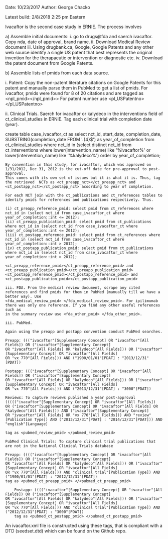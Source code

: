 Date: 10/23/2017
Author: George Chacko

Latest build: 2/8/2018 2:25 pm Eastern

Ivacaftor is the second case study in ERNIE. The process involves

a) Assemble initial documents: 
   i. go to drugs@fda and saerch ivacaftor. Copy nda, date of approval, brand name.
   ii. Download Medical Review document
   iii. Using drugbank.ca, Google, Google Patents and any other web source identify a single US patent that best represents the original invention 
   for the therapaeutic or intervention or diagnostic etc. 
   iv. Download the patent document from Google Patents.

b) Assemble lists of pmids from each data source. 

   i. Patent: Copy the non-patent literature citations on Google Patents for this patent and manually parse them in PubMed to get a list of pmids. 
   For ivacaftor, pmids were found for 8 of 20 citations and are tagged as  <npl_pmid></npl_pmid>> For patent number use <pl_USPatentno> </pl_USPatentno>

   ii. Clinical Trials. Saerch for ivacaftor or kalydeco in the interventions field of ct_clinical_studies in ERNIE. Tag each clinical trial with completion
   date (year). 

   create table case_ivacaftor_ct as select nct_id, start_date, completion_date, SUBSTRING(completion_date FROM '.{4}$') as
   year_of_completion from ct_clinical_studies where nct_id in (select distinct nct_id from ct_interventions where lower(intervention_name) like '%ivacaftor%'
   or lower(intervention_name) like '%kalydeco%') order by year_of_completion;


    By convention in this study, for ivacaftor, which was approved on 1/31/2012, Dec 31, 2012 is the cut-off date for pre-approval to post-approval. 
    This comes with its own set of issues but it is what it is. Thus, tag the retrieved  NCTs as <ct_preapp_nct></ct_preapp_nct> and 
    <ct_postapp_nct></ct_postapp_nct> acoording to year of completion.
    
    For each NCT join with the ct_publications and ct_references tables to identify pmids for references and publications respectively. Thus. 
    
    (i) ct_preapp_reference_pmid: select pmid from ct_references where nct_id in (select nct_id from case_ivacaftor_ct where year_of_completion::int <= 2012);
    (ii) ct_preapp_publication_pmid: select pmid from ct_publications where nct_id in (select nct_id from case_ivacaftor_ct where year_of_completion::int <= 2012);  
    (iii) ct_postapp_reference_pmid: select pmid from ct_references where nct_id in (select nct_id from case_ivacaftor_ct where year_of_completion::int > 2012);
    (iv) ct_postapp_publication_pmid: select pmid from ct_publications where nct_id in (select nct_id from case_ivacaftor_ct where year_of_completion::int > 2012);
 
    <ct_preapp_reference_pmid></ct_preapp_reference_pmid> and <ct_preapp_publication_pmid></ct_preapp_publication_pmid>
    <ct_postapp_reference_pmid></ct_postapp_reference_pmid> and <ct_postapp_publication_pmid></ct_postapp_publication_pmid>

    iii. FDA. From the medical review document, scrape any cited references and find pmids for them in PubMed (manually till we have a better way). Use
    <fda_medical_review_pmid> </fda_medical_review_pmid>. For ipilimumab there was only one reference. If you find any other useful references such as 
    in the summary review use <fda_other_pmid> </fda_other_pmid>.

    iii. PubMed. 

    Again using the preapp and postapp convention conduct PubMed searches.

    Preapp: ((("ivacaftor"[Supplementary Concept] OR "ivacaftor"[All Fields]) OR ("ivacaftor"[Supplementary Concept] 
    OR "ivacaftor"[All Fields] OR "kalydeco"[All Fields])) OR ("ivacaftor"[Supplementary Concept] OR "ivacaftor"[All Fields] 
    OR "vx 770"[All Fields])) AND ("1900/01/01"[PDAT] : "2013/12/31"[PDAT])

    Postapp: ((("ivacaftor"[Supplementary Concept] OR "ivacaftor"[All Fields]) OR ("ivacaftor"[Supplementary Concept] 
    OR "ivacaftor"[All Fields] OR "kalydeco"[All Fields])) OR ("ivacaftor"[Supplementary Concept] OR "ivacaftor"[All Fields] 
    OR "vx 770"[All Fields])) AND ("2013/12/31"[PDAT] : "3000"[PDAT])

    Reviews: To capture reviews published a year post-approval ((((("ivacaftor"[Supplementary Concept] OR "ivacaftor"[All Fields]) 
    OR ("ivacaftor"[Supplementary Concept] OR "ivacaftor"[All Fields] OR "kalydeco"[All Fields])) AND ("ivacaftor"[Supplementary Concept] 
    OR "ivacaftor"[All Fields] OR "vx 770"[All Fields])) AND "review"[Publication Type]) AND ("2013/12/31"[PDAT] : "2014/12/31"[PDAT])) AND "english"[Language]

    tag as <pubmed_review_pmid> </pubmed_review_pmid> 

    PubMed Clinical Trials: To capture clinical trial publications that are not in the National Clinical Trials database 
    
	Preapp: (((("ivacaftor"[Supplementary Concept] OR "ivacaftor"[All Fields]) OR ("ivacaftor"[Supplementary Concept] 
	OR "ivacaftor"[All Fields] OR "kalydeco"[All Fields])) OR ("ivacaftor"[Supplementary Concept] OR "ivacaftor"[All Fields] 
	OR "vx 770"[All Fields])) AND "clinical trial"[Publication Type]) AND ("1900/01/01"[PDAT] : "2012/12/31"[PDAT])
 	tag as <pubmed_ct_preapp_pmid> </<pubmed_ct_preapp_pmid>

    	Postapp: (((("ivacaftor"[Supplementary Concept] OR "ivacaftor"[All Fields]) OR ("ivacaftor"[Supplementary Concept] 
	OR "ivacaftor"[All Fields] OR "kalydeco"[All Fields])) OR ("ivacaftor"[Supplementary Concept] OR "ivacaftor"[All Fields] 
	OR "vx 770"[All Fields])) AND "clinical trial"[Publication Type]) AND ("2012/12/31"[PDAT] : "3000"[PDAT]) 
    	tag as <pubmed_ct_postapp_pmid> </pubmed_ct_postapp_pmid>

An ivacaftor.xml file is constructed using these tags, that is compliant with a DTD (seedset.dtd) which can be found on the Github repo.



